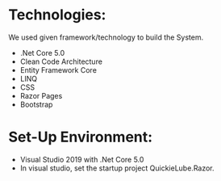 Technologies:
================================
We used given framework/technology to build the System.
- .Net Core 5.0
- Clean Code Architecture
- Entity Framework Core
- LINQ
- CSS
- Razor Pages
- Bootstrap

Set-Up Environment:
=================================
- Visual Studio 2019 with .Net Core 5.0
- In visual studio, set the startup project QuickieLube.Razor.
